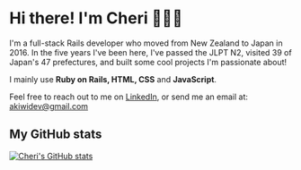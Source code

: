 # Hi there! I'm Cheri 👋👩‍💻

I'm a full-stack Rails developer who moved from New Zealand to Japan in 2016. In the five years I've been here, I've passed the JLPT N2, visited 39 of Japan's 47 prefectures, and built some cool projects I'm passionate about! 

I mainly use **Ruby on Rails, HTML, CSS** and **JavaScript**.

Feel free to reach out to me on [LinkedIn](www.linkedin.com/in/akiwidev "LinkedIn"), or send me an email at: akiwidev@gmail.com

## My GitHub stats
[![Cheri's GitHub stats](https://github-readme-stats.vercel.app/api?username=akiwidev)](https://github.com/anuraghazra/github-readme-stats)

